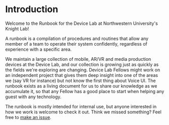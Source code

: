 # Introduction

Welcome to the Runbook for the Device Lab at Northwestern University's Knight Lab!

A runbook is a compilation of procedures and routines that allow any member of a team to operate their system confidently, regardless of experience with a specific area.

We maintain a large collection of mobile, AR/VR and media production devices at the Device Lab, and our collection is growing just as quickly as the fields we're exploring are changing. Device Lab Fellows might work on an independent project that gives them deep insight into one of the areas we (say VR for instance) but not know the first thing about Voice UI. The runbook exists as a living document for us to share our knowledge as we accumulate it, so that any Fellow has a good place to start when helping any guest with any technology.

The runbook is mostly intended for internal use, but anyone interested in how we work is welcome to check it out. Think we missed something? Feel free to [make an issue](https://github.com/NUKnightLab/device-lab-runbook/issues).
